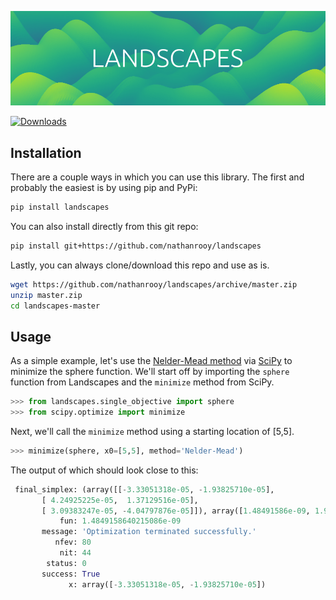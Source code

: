 <p  align="center"><img src="logo.png"></p>

[![Downloads](https://pepy.tech/badge/landscapes)](https://pepy.tech/project/landscapes)

## Installation
There are a couple ways in which you can use this library. The first and probably the easiest is by using pip and PyPi:
```sh
pip install landscapes
```
You can also install directly from this git repo:
```sh
pip install git+https://github.com/nathanrooy/landscapes
```
Lastly, you can always clone/download this repo and use as is.
```sh
wget https://github.com/nathanrooy/landscapes/archive/master.zip
unzip master.zip
cd landscapes-master
```

## Usage

As a simple example, let's use the <a target="_blank" href="https://en.wikipedia.org/wiki/Nelder%E2%80%93Mead_method">Nelder-Mead method</a> via <a target="_blank" href="https://www.scipy.org/">SciPy</a> to minimize the sphere function. We'll start off by importing the `sphere` function from Landscapes and the `minimize` method from SciPy.
```py
>>> from landscapes.single_objective import sphere
>>> from scipy.optimize import minimize
```
Next, we'll call the `minimize` method using a starting location of [5,5].
```py
>>> minimize(sphere, x0=[5,5], method='Nelder-Mead')
```
The output of which should look close to this:
```py
 final_simplex: (array([[-3.33051318e-05, -1.93825710e-05],
       [ 4.24925225e-05,  1.37129516e-05],
       [ 3.09383247e-05, -4.04797876e-05]]), array([1.48491586e-09, 1.99365951e-09, 2.59579314e-09]))
           fun: 1.4849158640215086e-09
       message: 'Optimization terminated successfully.'
          nfev: 80
           nit: 44
        status: 0
       success: True
             x: array([-3.33051318e-05, -1.93825710e-05])

```
